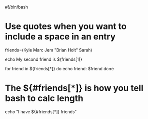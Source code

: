 #!/bin/bash

# Use quotes when you want to include a space in an entry
friends=(Kyle Marc Jem "Brian Holt" Sarah)

echo My second friend is ${friends[1]}

for friend in ${friends[*]}
do
    echo friend: $friend
done

# The ${#friends[*]} is how you tell bash to calc length
echo "I have ${#friends[*]} friends"
